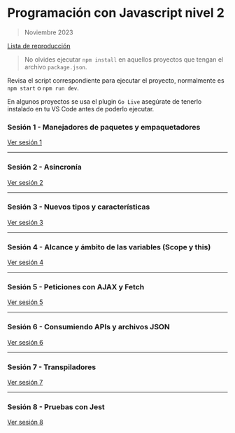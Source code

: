 # Programación con Javascript nivel 2

> Noviembre 2023

[Lista de reproducción](https://www.youtube.com/playlist?list=PLXDgesVAFKPb7-Qs0mK8ImJJU_HTtkEF4)

> No olvides ejecutar `npm install` en aquellos proyectos que tengan el archivo `package.json`.

Revisa el script correspondiente para ejecutar el proyecto, normalmente es `npm start` o `npm run dev`.

En algunos proyectos se usa el plugin `Go Live` asegúrate de tenerlo instalado en tu VS Code antes de poderlo ejecutar.

### Sesión 1 - Manejadores de paquetes y empaquetadores

[Ver sesión 1](https://youtu.be/pQmbpfjNKMM)

___

### Sesión 2 - Asincronía

[Ver sesión 2](https://youtu.be/GUI1pmtJ-RY)
___

### Sesión 3 - Nuevos tipos y características

[Ver sesión 3](https://youtu.be/Gwl7WOM8_FA)

___

### Sesión 4 - Alcance y ámbito de las variables (**Scope** y **this**)

[Ver sesión 4](https://youtu.be/E-ZEMvqqSLc)

___

### Sesión 5 - Peticiones con AJAX y Fetch

[Ver sesión 5](https://youtu.be/4hr5mQ_S6uI)

___

### Sesión 6 - Consumiendo APIs y archivos JSON

[Ver sesión 6](https://youtu.be/ARFo7IiShxY)

___

### Sesión 7 - Transpiladores

[Ver sesión 7](https://youtu.be/DS9n90JIodk)

___

### Sesión 8 - Pruebas con Jest

[Ver sesión 8](https://youtu.be/8S9AqLRdnGI)
